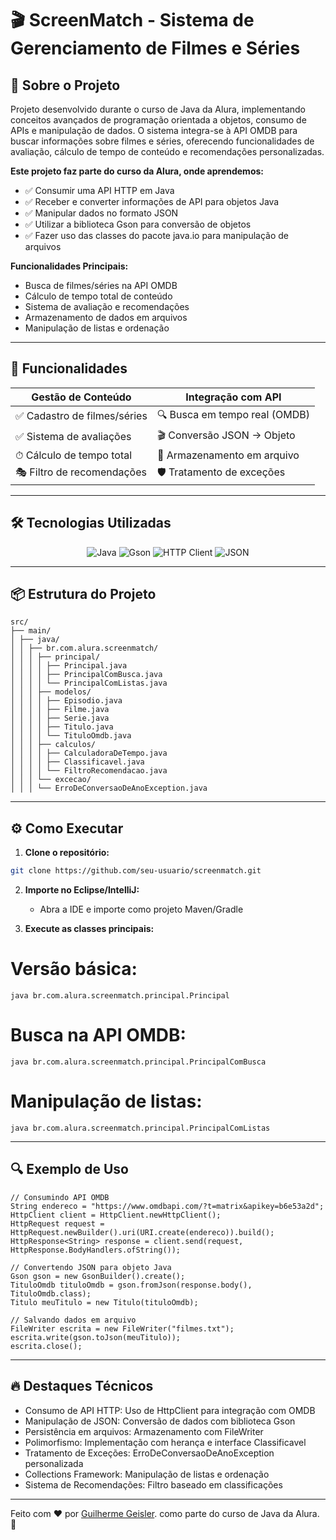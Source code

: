 # 🎬 ScreenMatch - Sistema de Gerenciamento de Filmes e Séries

## 📖 Sobre o Projeto
Projeto desenvolvido durante o curso de Java da Alura, implementando conceitos avançados de programação orientada a objetos, consumo de APIs e manipulação de dados. O sistema integra-se à API OMDB para buscar informações sobre filmes e séries, oferecendo funcionalidades de avaliação, cálculo de tempo de conteúdo e recomendações personalizadas.

**Este projeto faz parte do curso da Alura, onde aprendemos:**
- ✅ Consumir uma API HTTP em Java
- ✅ Receber e converter informações de API para objetos Java
- ✅ Manipular dados no formato JSON
- ✅ Utilizar a biblioteca Gson para conversão de objetos
- ✅ Fazer uso das classes do pacote java.io para manipulação de arquivos

**Funcionalidades Principais:**
- Busca de filmes/séries na API OMDB
- Cálculo de tempo total de conteúdo
- Sistema de avaliação e recomendações
- Armazenamento de dados em arquivos
- Manipulação de listas e ordenação

---

## 🚀 Funcionalidades

| **Gestão de Conteúdo**       | **Integração com API**         |  
|------------------------------|--------------------------------|  
| ✅ Cadastro de filmes/séries | 🔍 Busca em tempo real (OMDB)  |  
| ✅ Sistema de avaliações     | 🎬 Conversão JSON → Objeto     |  
| ⏱ Cálculo de tempo total    | 💾 Armazenamento em arquivo    |  
| 🎭 Filtro de recomendações   | 🛡 Tratamento de exceções      |  

---

## 🛠️ Tecnologias Utilizadas  
<div align="center">  
  <img src="https://img.shields.io/badge/Java-ED8B00?style=for-the-badge&logo=openjdk&logoColor=white" alt="Java">  
  <img src="https://img.shields.io/badge/Gson-000000?style=for-the-badge&logo=google&logoColor=white" alt="Gson">  
  <img src="https://img.shields.io/badge/HTTP_Client-00599C?style=for-the-badge&logo=apache&logoColor=white" alt="HTTP Client">  
  <img src="https://img.shields.io/badge/JSON-000000?style=for-the-badge&logo=json&logoColor=white" alt="JSON">  
</div>  

---

## 📦 Estrutura do Projeto  
```
src/
├── main/
│ ├── java/
│ │ ├── br.com.alura.screenmatch/
│ │ │ ├── principal/
│ │ │ │ ├── Principal.java
│ │ │ │ ├── PrincipalComBusca.java
│ │ │ │ └── PrincipalComListas.java
│ │ │ ├── modelos/
│ │ │ │ ├── Episodio.java
│ │ │ │ ├── Filme.java
│ │ │ │ ├── Serie.java
│ │ │ │ ├── Titulo.java
│ │ │ │ └── TituloOmdb.java
│ │ │ ├── calculos/
│ │ │ │ ├── CalculadoraDeTempo.java
│ │ │ │ ├── Classificavel.java
│ │ │ │ └── FiltroRecomendacao.java
│ │ │ └── excecao/
│ │ │ └── ErroDeConversaoDeAnoException.java
```

---

## ⚙️ Como Executar

1. **Clone o repositório:**
```bash
git clone https://github.com/seu-usuario/screenmatch.git
```

2. **Importe no Eclipse/IntelliJ:**
   - Abra a IDE e importe como projeto Maven/Gradle
     
3. **Execute as classes principais:**
# Versão básica:
```
java br.com.alura.screenmatch.principal.Principal
```
# Busca na API OMDB:
```
java br.com.alura.screenmatch.principal.PrincipalComBusca
```
# Manipulação de listas:
```
java br.com.alura.screenmatch.principal.PrincipalComListas
```

---

## 🔍 Exemplo de Uso
```
// Consumindo API OMDB
String endereco = "https://www.omdbapi.com/?t=matrix&apikey=b6e53a2d";
HttpClient client = HttpClient.newHttpClient();
HttpRequest request = HttpRequest.newBuilder().uri(URI.create(endereco)).build();
HttpResponse<String> response = client.send(request, HttpResponse.BodyHandlers.ofString());

// Convertendo JSON para objeto Java
Gson gson = new GsonBuilder().create();
TituloOmdb tituloOmdb = gson.fromJson(response.body(), TituloOmdb.class);
Titulo meuTitulo = new Titulo(tituloOmdb);

// Salvando dados em arquivo
FileWriter escrita = new FileWriter("filmes.txt");
escrita.write(gson.toJson(meuTitulo));
escrita.close();
```
---

## 🔥 Destaques Técnicos
- Consumo de API HTTP: Uso de HttpClient para integração com OMDB
- Manipulação de JSON: Conversão de dados com biblioteca Gson
- Persistência em arquivos: Armazenamento com FileWriter
- Polimorfismo: Implementação com herança e interface Classificavel
- Tratamento de Exceções: ErroDeConversaoDeAnoException personalizada
- Collections Framework: Manipulação de listas e ordenação
- Sistema de Recomendações: Filtro baseado em classificações

---

Feito com ❤️ por [Guilherme Geisler](https://www.linkedin.com/in/guilhermegeisler/). como parte do curso de Java da Alura. 🎥
